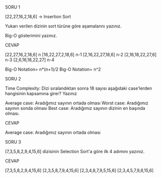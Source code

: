 SORU 1

[22,27,16,2,18,6] -> Insertion Sort

Yukarı verilen dizinin sort türüne göre aşamalarını yazınız.

Big-O gösterimini yazınız.

CEVAP

[22,27,16,2,18,6] n
[16,22,27,2,18,6] n-1
[2,16,22,27,18,6] n-2
[2,16,18,22,27,6] n-3
[2,6,16,18,22,27] n-4

Big-O Notation= n*(n+1)/2
Big-O Notation= n^2

SORU 2

Time Complexity: Dizi sıralandıktan sonra 18 sayısı aşağıdaki case'lerden hangisinin kapsamına girer? Yazınız

Average case: Aradığımız sayının ortada olması
Worst case: Aradığımız sayının sonda olması
Best case: Aradığımız sayının dizinin en başında olması.

CEVAP

Average case: Aradığımız sayının ortada olması

SORU 3

[7,3,5,8,2,9,4,15,6] dizisinin Selection Sort'a göre ilk 4 adımını yazınız.

CEVAP

[7,3,5,8,2,9,4,15,6]
[2,3,5,8,7,9,4,15,6]
[2,3,4,8,7,9,5,15,6]
[2,3,4,5,7,9,8,15,6]

